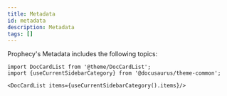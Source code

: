 ```yaml
---
title: Metadata
id: metadata
description: Metadata
tags: []
---
```


Prophecy's Metadata includes the following topics:

```mdx-code-block
import DocCardList from '@theme/DocCardList';
import {useCurrentSidebarCategory} from '@docusaurus/theme-common';

<DocCardList items={useCurrentSidebarCategory().items}/>
```
